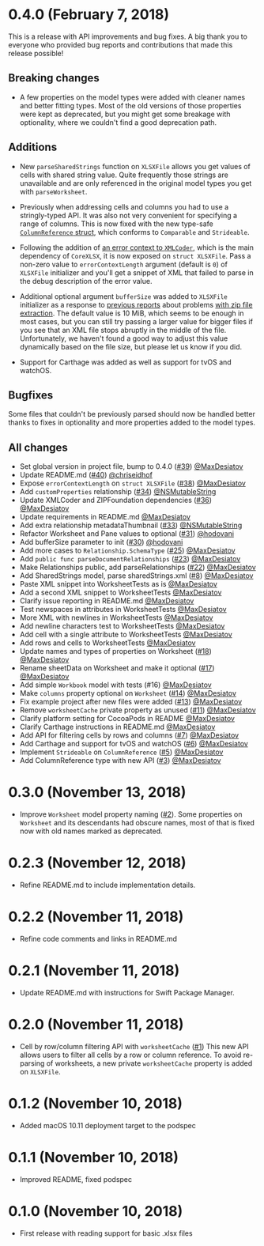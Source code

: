 #  0.4.0 (February 7, 2018)

This is a release with API improvements and bug fixes. A big thank you to everyone
who provided bug reports and contributions that made this release possible!

## Breaking changes

* A few properties on the model types were added with cleaner names and better
fitting types. Most of the old versions of those properties were kept as
deprecated, but you might get some breakage with optionality, where we
couldn't find a good deprecation path.

## Additions

* New `parseSharedStrings` function on `XLSXFile` allows you get values of
cells with shared string value. Quite frequently those strings are
unavailable and are only referenced in the original model types you get with
`parseWorksheet`.


* Previously when addressing cells and columns you had to use a stringly-typed
API. It was also not very convenient for specifying a range of columns. This
is now fixed with the new type-safe [`ColumnReference`
struct](https://github.com/MaxDesiatov/CoreXLSX/blob/cf0c7f44e8bf80fdd60fa12b3aa27a15cc79ef86/Tests/CoreXLSXTests/CellReference.swift#L61),
which conforms to `Comparable` and `Strideable`.

* Following the addition of [an error context to
`XMLCoder`](https://github.com/MaxDesiatov/XMLCoder/pull/46), which is the main
dependency of `CoreXLSX`, it is now exposed on `struct XLSXFile`. Pass a
non-zero value to `errorContextLength` argument (default is `0`) of `XLSXFile`
initializer and you'll get a snippet of XML that failed to parse in the debug
description of the error value.

* Additional optional argument `bufferSize` was added to `XLSXFile` initializer as
a response to [previous
reports](https://github.com/MaxDesiatov/CoreXLSX/issues/27) about problems [with
zip file extraction](https://github.com/MaxDesiatov/CoreXLSX/issues/26). The
default value is 10 MiB, which seems to be enough in most cases, but you can
still try passing a larger value for bigger files if you see that an XML file
stops abruptly in the middle of the file. Unfortunately, we haven't found a good
way to adjust this value dynamically based on the file size, but please let us
know if you did.

* Support for Carthage was added as well as support for tvOS and watchOS.

## Bugfixes

Some files that couldn't be previously parsed should now be handled better
thanks to fixes in optionality and more properties added to the model types.

## All changes

* Set global version in project file, bump to 0.4.0 ([#39](https://github.com/MaxDesiatov/CoreXLSX/pull/39))
[@MaxDesiatov](https://github.com/MaxDesiatov)
* Update README.md ([#40](https://github.com/MaxDesiatov/CoreXLSX/pull/40))
[@chriseidhof](https://github.com/chriseidhof)
* Expose `errorContextLength` on `struct XLSXFile` ([#38](https://github.com/MaxDesiatov/CoreXLSX/pull/38))
[@MaxDesiatov](https://github.com/MaxDesiatov)
* Add `customProperties` relationship ([#34](https://github.com/MaxDesiatov/CoreXLSX/pull/34))
[@NSMutableString](https://github.com/NSMutableString)
* Update XMLCoder and ZIPFoundation dependencies ([#36](https://github.com/MaxDesiatov/CoreXLSX/pull/36))
[@MaxDesiatov](https://github.com/MaxDesiatov)
* Update requirements in README.md
[@MaxDesiatov](https://github.com/MaxDesiatov)
* Add extra relationship metadataThumbnail ([#33](https://github.com/MaxDesiatov/CoreXLSX/pull/33))
[@NSMutableString](https://github.com/NSMutableString)
* Refactor Worksheet and Pane values to optional ([#31](https://github.com/MaxDesiatov/CoreXLSX/pull/31))
[@hodovani](https://github.com/hodovani)
* Add bufferSize parameter to init ([#30](https://github.com/MaxDesiatov/CoreXLSX/pull/30))
[@hodovani](https://github.com/hodovani)
* Add more cases to `Relationship.SchemaType` ([#25](https://github.com/MaxDesiatov/CoreXLSX/pull/25))
[@MaxDesiatov](https://github.com/MaxDesiatov)
* Add `public func parseDocumentRelationships` ([#23](https://github.com/MaxDesiatov/CoreXLSX/pull/23))
[@MaxDesiatov](https://github.com/MaxDesiatov)
* Make Relationships public, add parseRelationships ([#22](https://github.com/MaxDesiatov/CoreXLSX/pull/22))
[@MaxDesiatov](https://github.com/MaxDesiatov)
* Add SharedStrings model, parse sharedStrings.xml ([#8](https://github.com/MaxDesiatov/CoreXLSX/pull/8))
[@MaxDesiatov](https://github.com/MaxDesiatov)
* Paste XML snippet into WorksheetTests as is
[@MaxDesiatov](https://github.com/MaxDesiatov)
* Add a second XML snippet to WorksheetTests
[@MaxDesiatov](https://github.com/MaxDesiatov)
* Clarify issue reporting in README.md
[@MaxDesiatov](https://github.com/MaxDesiatov)
* Test newspaces in attributes in WorksheetTests
[@MaxDesiatov](https://github.com/MaxDesiatov)
* More XML with newlines in WorksheetTests
[@MaxDesiatov](https://github.com/MaxDesiatov)
* Add newline characters test to WorksheetTests
[@MaxDesiatov](https://github.com/MaxDesiatov)
* Add cell with a single attribute to WorksheetTests
[@MaxDesiatov](https://github.com/MaxDesiatov)
* Add rows and cells to WorksheetTests
[@MaxDesiatov](https://github.com/MaxDesiatov)
* Update names and types of properties on Worksheet ([#18](https://github.com/MaxDesiatov/CoreXLSX/pull/18))
[@MaxDesiatov](https://github.com/MaxDesiatov)
* Rename sheetData on Worksheet and make it optional ([#17](https://github.com/MaxDesiatov/CoreXLSX/pull/17))
[@MaxDesiatov](https://github.com/MaxDesiatov)
* Add simple `Workbook` model with tests (#16)
[@MaxDesiatov](https://github.com/MaxDesiatov)
* Make `columns` property optional on `Worksheet` ([#14](https://github.com/MaxDesiatov/CoreXLSX/pull/14))
[@MaxDesiatov](https://github.com/MaxDesiatov)
* Fix example project after new files were added ([#13](https://github.com/MaxDesiatov/CoreXLSX/pull/13))
[@MaxDesiatov](https://github.com/MaxDesiatov)
* Remove `worksheetCache` private property as unused ([#11](https://github.com/MaxDesiatov/CoreXLSX/pull/11))
[@MaxDesiatov](https://github.com/MaxDesiatov)
* Clarify platform setting for CocoaPods in README
[@MaxDesiatov](https://github.com/MaxDesiatov)
* Clarify Carthage instructions in README.md
[@MaxDesiatov](https://github.com/MaxDesiatov)
* Add API for filtering cells by rows and columns ([#7](https://github.com/MaxDesiatov/CoreXLSX/pull/7))
[@MaxDesiatov](https://github.com/MaxDesiatov)
* Add Carthage and support for tvOS and watchOS ([#6](https://github.com/MaxDesiatov/CoreXLSX/pull/6))
[@MaxDesiatov](https://github.com/MaxDesiatov)
* Implement `Strideable` on `ColumnReference` ([#5](https://github.com/MaxDesiatov/CoreXLSX/pull/5))
[@MaxDesiatov](https://github.com/MaxDesiatov)
* Add ColumnReference type with new API ([#3](https://github.com/MaxDesiatov/CoreXLSX/pull/3))
[@MaxDesiatov](https://github.com/MaxDesiatov)


#  0.3.0 (November 13, 2018)

* Improve `Worksheet` model property naming ([#2](https://github.com/MaxDesiatov/CoreXLSX/pull/2)).
Some properties on `Worksheet` and its descendants had obscure names, most of that is
fixed now with old names marked as deprecated.

# 0.2.3 (November 12, 2018)

* Refine README.md to include implementation details.

# 0.2.2 (November 11, 2018)

* Refine code comments and links in README.md

# 0.2.1 (November 11, 2018)

* Update README.md with instructions for Swift Package Manager.

# 0.2.0 (November 11, 2018)

* Cell by row/column filtering API with `worksheetCache` ([#1](https://github.com/MaxDesiatov/CoreXLSX/pull/1))
This new API allows users to filter all cells by a row or column reference. To avoid
re-parsing of worksheets, a new private `worksheetCache` property is added on `XLSXFile`.

# 0.1.2 (November 10, 2018)

* Added macOS 10.11 deployment target to the podspec

# 0.1.1 (November 10, 2018)

* Improved README, fixed podspec

# 0.1.0 (November 10, 2018)

* First release with reading support for basic .xlsx files

